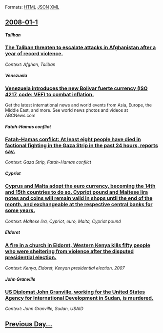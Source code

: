 
Formats: [HTML](2008/01/1/index.html)  [JSON](2008/01/1/index.json)  [XML](2008/01/1/index.xml)  

## [2008-01-1](/news/2008/01/1/index.md)

##### Taliban
### [ The Taliban threaten to escalate attacks in Afghanistan after a year of record violence. ](/news/2008/01/1/the-taliban-threaten-to-escalate-attacks-in-afghanistan-after-a-year-of-record-violence.md)
_Context: Afghan, Taliban_

##### Venezuela
### [ Venezuela introduces the new Bolivar fuerte currency (ISO 4217, code: VEF) to combat inflation. ](/news/2008/01/1/venezuela-introduces-the-new-bolavar-fuerte-currency-iso-4217-code-vef-to-combat-inflation.md)
Get the latest international news and world events from Asia, Europe, the Middle East, and more. See world news photos and videos at ABCNews.com

##### Fatah-Hamas conflict
### [ Fatah-Hamas conflict: At least eight people have died in factional fighting in the Gaza Strip in the past 24 hours, reports say. ](/news/2008/01/1/fatahahamas-conflict-at-least-eight-people-have-died-in-factional-fighting-in-the-gaza-strip-in-the-past-24-hours-reports-say.md)
_Context: Gaza Strip, Fatah-Hamas conflict_

##### Cypriot
### [ Cyprus and Malta adopt the euro currency, becoming the 14th and 15th countries to do so. Cypriot pound and Maltese lira notes and coins will remain valid in shops until the end of the month, and exchangeable at the respective central banks for some years. ](/news/2008/01/1/cyprus-and-malta-adopt-the-euro-currency-becoming-the-14th-and-15th-countries-to-do-so-cypriot-pound-and-maltese-lira-notes-and-coins-wil.md)
_Context: Maltese lira, Cypriot, euro, Malta, Cypriot pound_

##### Eldoret
### [ A fire in a church in Eldoret, Western Kenya kills fifty people who were sheltering from violence after the disputed presidential election. ](/news/2008/01/1/a-fire-in-a-church-in-eldoret-western-kenya-kills-fifty-people-who-were-sheltering-from-violence-after-the-disputed-presidential-election.md)
_Context: Kenya, Eldoret, Kenyan presidential election, 2007_

##### John Granville
### [ US Diplomat John Granville, working for the United States Agency for International Development in Sudan, is murdered. ](/news/2008/01/1/us-diplomat-john-granville-working-for-the-united-states-agency-for-international-development-in-sudan-is-murdered.md)
_Context: John Granville, Sudan, USAID_

## [Previous Day...](/news/2007/12/31/index.md)

